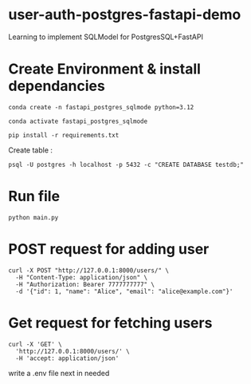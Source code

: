 # user-auth-postgres-fastapi-demo

Learning to implement SQLModel for PostgresSQL+FastAPI

# Create Environment & install dependancies

```
conda create -n fastapi_postgres_sqlmode python=3.12

conda activate fastapi_postgres_sqlmode

pip install -r requirements.txt
```

Create table :

```
psql -U postgres -h localhost -p 5432 -c "CREATE DATABASE testdb;"
```

# Run file

`python main.py`

# POST request for adding user

```
curl -X POST "http://127.0.0.1:8000/users/" \
  -H "Content-Type: application/json" \
  -H "Authorization: Bearer 7777777777" \
  -d '{"id": 1, "name": "Alice", "email": "alice@example.com"}'
```

# Get request for fetching users

```
curl -X 'GET' \
  'http://127.0.0.1:8000/users/' \
  -H 'accept: application/json'
```

write a .env file next in needed

